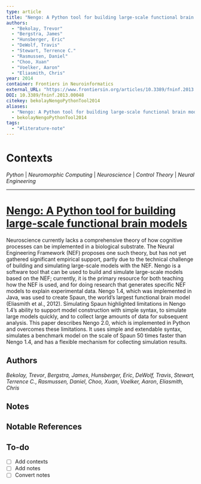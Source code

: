 ```yaml
---
type: article
title: "Nengo: A Python tool for building large-scale functional brain models"
authors:
  - "Bekolay, Trevor"
  - "Bergstra, James"
  - "Hunsberger, Eric"
  - "DeWolf, Travis"
  - "Stewart, Terrence C."
  - "Rasmussen, Daniel"
  - "Choo, Xuan"
  - "Voelker, Aaron"
  - "Eliasmith, Chris"
year: 2014
container: Frontiers in Neuroinformatics
external_URL: "https://www.frontiersin.org/articles/10.3389/fninf.2013.00048/full"
DOI: 10.3389/fninf.2013.00048
citekey: bekolayNengoPythonTool2014
aliases:
  - "Nengo: A Python tool for building large-scale functional brain models"
  - bekolayNengoPythonTool2014
tags:
  - "#literature-note"
---
```


# Contexts

*Python* | *Neuromorphic Computing* | *Neuroscience* | *Control Theory* | *Neural Engineering*

---

# [Nengo: A Python tool for building large-scale functional brain models](zotero://select/items/bekolayNengoPythonTool2014)

Neuroscience currently lacks a comprehensive theory of how cognitive processes can be implemented in a biological substrate. The Neural Engineering Framework (NEF) proposes one such theory, but has not yet gathered significant empirical support, partly due to the technical challenge of building and simulating large-scale models with the NEF. Nengo is a software tool that can be used to build and simulate large-scale models based on the NEF; currently, it is the primary resource for both teaching how the NEF is used, and for doing research that generates specific NEF models to explain experimental data. Nengo 1.4, which was implemented in Java, was used to create Spaun, the world’s largest functional brain model (Eliasmith et al., 2012). Simulating Spaun highlighted limitations in Nengo 1.4’s ability to support model construction with simple syntax, to simulate large models quickly, and to collect large amounts of data for subsequent analysis. This paper describes Nengo 2.0, which is implemented in Python and overcomes these limitations. It uses simple and extendable syntax, simulates a benchmark model on the scale of Spaun 50 times faster than Nengo 1.4, and has a flexible mechanism for collecting simulation results.

## Authors

*Bekolay, Trevor*, *Bergstra, James*, *Hunsberger, Eric*, *DeWolf, Travis*, *Stewart, Terrence C.*, *Rasmussen, Daniel*, *Choo, Xuan*, *Voelker, Aaron*, *Eliasmith, Chris*

## Notes

## Notable References

## To-do

* [ ] Add contexts
* [ ] Add notes
* [ ] Convert notes
